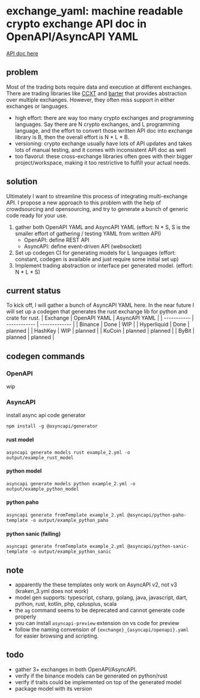 # exchange_yaml: machine readable crypto exchange API doc in OpenAPI/AsyncAPI YAML

[API doc here](https://kanekoshoyu.github.io/exchange_yaml)

## problem
Most of the trading bots require data and execution at different exchanges. There are trading libraries like [CCXT](https://github.com/ccxt/ccxt) and [barter](https://github.com/barter-rs/barter-rs) that provides abstraction over multiple exchanges. However, they often miss support in either exchanges or languages.
- high effort: there are way too many crypto exchanges and programming languages.  Say there are N crypto exchanges, and L programming language, and the effort to convert those written API doc into exchange library is B, then the overall effort is N * L * B.
- versioning: crypto exchange usually have lots of API updates and takes lots of manual testing, and it comes with inconsistent API doc as well
- too flavorul: these cross-exchange libraries often goes with their bigger project/workspace, making it too restrictive to fulfill your actual needs.

## solution
Ultimately I want to streamline this process of integrating multi-exchange API. I propose a new approach to this problem with the help of crowdsourcing and opensourcing, and try to generate a bunch of generic code ready for your use.
1. gather both OpenAPI YAML and AsyncAPI YAML
(effort: N * S, S is the smaller effort of gathering / testing YAML from written API)
   - OpenAPI: define REST API
   - AsyncAPI: define event-driven API (websocket)
1. Set up codegen CI for generating models for L languages
(effort: constant, codegen is available and just require some initial set up)
1. Implement trading abstraction or interface per generated model.
(effort: N * L * S)

## current status
To kick off, I will gather a bunch of AsyncAPI YAML here. In the near future I will set up a codegen that generates the rust exchange lib for python and crate for rust.
| Exchange    | OpenAPI YAML | AsyncAPI YAML |
| ----------- | ------------ | ------------- |
| Binance     | Done         | WIP           |
| Hyperliquid | Done         | planned       |
| HashKey     | WIP          | planned       |
| KuCoin      | planned      | planned       |
| ByBit       | planned      | planned       |

## codegen commands
### OpenAPI
wip
### AsyncAPI
install async api code generator
```
npm install -g @asyncapi/generator
```
#### rust model
```
asyncapi generate models rust example_2.yml -o output/example_rust_model
```
#### python model
```
asyncapi generate models python example_2.yml -o output/example_python_model
```
#### python paho
```
asyncapi generate fromTemplate example_2.yml @asyncapi/python-paho-template -o output/example_python_paho
```
#### python sanic (failing)
```
asyncapi generate fromTemplate example_2.yml @asyncapi/python-sanic-template -o output/example_python_sanic
```

## note
- apparently the these templates only work on AsyncAPI v2, not v3 (kraken_3.yml does not work)
- model gen supports: typescript, csharp, golang, java, javascript, dart, python, rust, kotlin, php, cplusplus, scala
- the `ag` command seems to be deprecated and cannot generate code properly
- you can install `asyncapi-preview` extension on vs code for preview
- follow the naming convension of `{exchange}_{asyncapi/openapi}.yaml` for easier browsing and scripting.

## todo
- gather 3+ exchanges in both OpenAPI/AsyncAPI.
- verify if the binance models can be generated on python/rust
- verify if traits could be implemented on top of the generated model
- package model with its version
